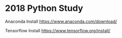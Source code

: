 # 2018 Python Study

Anaconda Install https://www.anaconda.com/download/

Tensorflow Install https://www.tensorflow.org/install/
